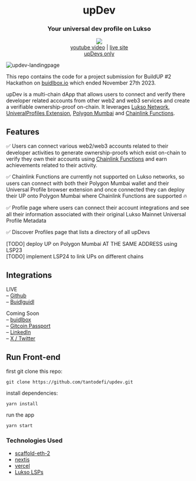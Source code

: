 <div align="center">
  <h1>upDev</h1>
  <h3>Your universal dev profile on Lukso</h3>
  <img src="updev-black-logo.png" />
</div>

<div align="center">
  <a href="https://www.youtube.com/watch?v=fHk1DrFlUV0">youtube video</a> | <a href="https://updev-bshevchenko-boris-shevchenkos-projects.vercel.app/">live site</a>
</div>

<div align="center">
  <a href="https://updev-nextjs.vercel.app/profiles">upDevs only</a>
</div>

![updev-landingpage](screenshot-landing.png)

This repo contains the code for a project submission for BuildUP #2 Hackathon on [buidlbox.io](https://app.buidlbox.io/buidlbox/buidlhacks) which ended November 27th 2023.

upDev is a multi-chain dApp that allows users to connect and verify there developer related accounts from other web2 and web3 services and create a verifiable ownership-proof on-chain. It leverages [Lukso Network](https://lukso.network/), [UniveralProfiles Extension](https://chromewebstore.google.com/detail/universal-profiles/abpickdkkbnbcoepogfhkhennhfhehfn), [Polygon Mumbai](https://mumbai.polygonscan.com/) and [Chainlink Functions](https://docs.chain.link/chainlink-functions).

## Features

✅ Users can connect various web2/web3 accounts related to their developer activities to generate ownership-proofs which exist on-chain to verify they own their accounts using [Chainlink Functions]() and earn achievements related to their activity.

✅ Chainlink Functions are currently not supported on Lukso networks, so users can connect with both their Polygon Mumbai wallet and their Universal Profile browser extension and once connected they can deploy their UP onto Polygon Mumbai where Chainlink Functions are supported 🔥

✅ Profile page where users can connect their account integrations and see all their information associated with their original Lukso Mainnet Universal Profile Metadata

✅ Discover Profiles page that lists a directory of all upDevs

[TODO] deploy UP on Polygon Mumbai AT THE SAME ADDRESS using LSP23<br />
[TODO] implement LSP24 to link UPs on different chains

## Integrations

LIVE<br />
– [Github](https://github.com/) <br />
– [Buidlguidl](https://buidlguidl.com/) <br />

Coming Soon<br />
– [buidlbox](https://app.buidlbox.io/) <br />
– [Gitcoin Passport](https://passport.gitcoin.co/) <br />
– [LinkedIn](https://www.linkedin.com/) <br />
– [X / Twitter](https://twitter.com/) <br />

## Run Front-end

first git clone this repo:

```git clone https://github.com/tantodefi/updev.git```

install dependencies:

```yarn install```

run the app

```yarn start```


### Technologies Used

- [scaffold-eth-2](https://scaffoldeth.io/)
- [nextjs](https://nextjs.org/)
- [vercel](vercel.com)
- [Lukso LSPs](https://github.com/lukso-network/lsp-smart-contracts)
